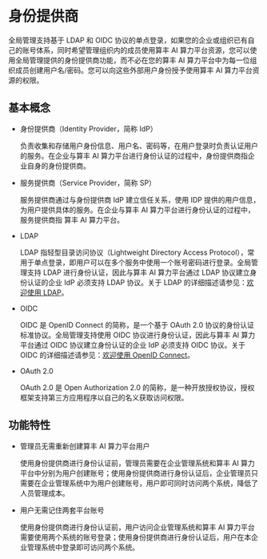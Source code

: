 # 身份提供商

全局管理支持基于 LDAP 和 OIDC 协议的单点登录，如果您的企业或组织已有自己的账号体系，同时希望管理组织内的成员使用算丰 AI 算力平台资源，您可以使用全局管理提供的身份提供商功能，而不必在您的算丰 AI 算力平台中为每一位组织成员创建用户名/密码。您可以向这些外部用户身份授予使用算丰 AI 算力平台资源的权限。

## 基本概念

- 身份提供商（Identity Provider，简称 IdP）

    负责收集和存储用户身份信息、用户名、密码等，在用户登录时负责认证用户的服务。在企业与算丰 AI 算力平台进行身份认证的过程中，身份提供商指企业自身的身份提供商。

- 服务提供商（Service Provider，简称 SP）

    服务提供商通过与身份提供商 IdP 建立信任关系，使用 IDP 提供的用户信息，为用户提供具体的服务。在企业与算丰 AI 算力平台进行身份认证的过程中，服务提供商指 算丰 AI 算力平台。

- LDAP

    LDAP 指轻型目录访问协议（Lightweight Directory Access Protocol），常用于单点登录，即用户可以在多个服务中使用一个账号密码进行登录。全局管理支持 LDAP 进行身份认证，因此与算丰 AI 算力平台通过 LDAP 协议建立身份认证的企业 IdP 必须支持 LDAP 协议。关于 LDAP 的详细描述请参见：[欢迎使用 LDAP](ldap.md)。

- OIDC

    OIDC 是 OpenID Connect 的简称，是一个基于 OAuth 2.0 协议的身份认证标准协议。全局管理支持使用 OIDC 协议进行身份认证，因此与算丰 AI 算力平台通过 OIDC 协议建立身份认证的企业 IdP 必须支持 OIDC 协议。关于 OIDC 的详细描述请参见：[欢迎使用 OpenID Connect](https://openid.net/connect/)。

- OAuth 2.0

    OAuth 2.0 是 Open Authorization 2.0 的简称，是一种开放授权协议，授权框架支持第三方应用程序以自己的名义获取访问权限。

## 功能特性

- 管理员无需重新创建算丰 AI 算力平台用户

    使用身份提供商进行身份认证前，管理员需要在企业管理系统和算丰 AI 算力平台中分别为用户创建账号；使用身份提供商进行身份认证后，企业管理员只需要在企业管理系统中为用户创建账号，用户即可同时访问两个系统，降低了人员管理成本。

- 用户无需记住两套平台账号

    使用身份提供商进行身份认证前，用户访问企业管理系统和算丰 AI 算力平台需要使用两个系统的账号登录；使用身份提供商进行身份认证后，用户在本企业管理系统中登录即可访问两个系统。

